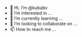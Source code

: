 - 👋 Hi, I’m @kubabv
- 👀 I’m interested in ...
- 🌱 I’m currently learning ...
- 💞️ I’m looking to collaborate on ...
- 📫 How to reach me ...

<!---
kubabv/kubabv is a ✨ special ✨ repository because its `README.md` (this file) appears on your GitHub profile.
You can click the Preview link to take a look at your changes.
--->
